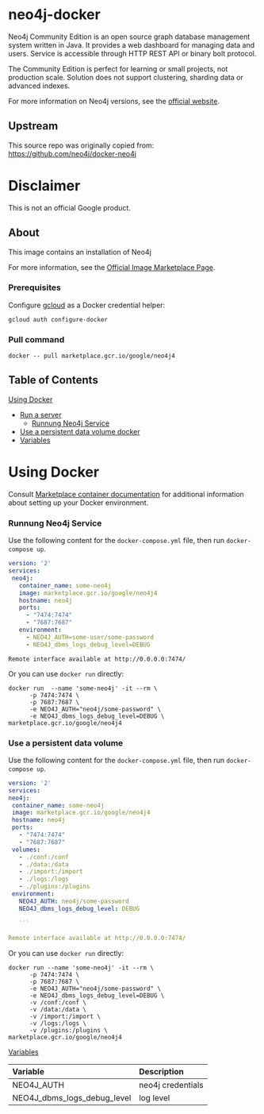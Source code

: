 # neo4j-docker

Neo4j Community Edition is an open source graph database management system written in Java.
It provides a web dashboard for managing data and users.
Service is accessible through HTTP REST API or binary bolt protocol.

The Community Edition is perfect for learning or small projects, not production scale.
Solution does not support clustering, sharding data or advanced indexes.

For more information on Neo4j versions, see the [official website](https://neo4j.com/subscriptions/#editions).

## Upstream

This source repo was originally copied from: https://github.com/neo4j/docker-neo4j

# Disclaimer

This is not an official Google product.

## About
This image contains an installation of Neo4j

For more information, see the
[Official Image Marketplace Page](https://console.cloud.google.com/marketplace/product/google/neo4j4).

### Prerequisites

Configure [gcloud](https://cloud.google.com/sdk/gcloud/) as a Docker credential helper:

```shell
gcloud auth configure-docker
```
### Pull command

```shell
docker -- pull marketplace.gcr.io/google/neo4j4
```
## Table of Contents

 [Using Docker](#using-docker)
  * [Run a  server](#run-a-activemq-server-docker)
    * [Runnung Neo4j Service](#Runnung-Neo4j-service)
  * [Use a persistent data volume docker](#Use-a-persistent-data-volume)
  * [Variables](#Variables)

# Using Docker

Consult [Marketplace container documentation](https://cloud.google.com/marketplace/docs/container-images)
for additional information about setting up your Docker environment.

### <a name="Runnung-Neo4j-service"></a>Runnung Neo4j Service

Use the following content for the `docker-compose.yml` file, then run `docker-compose up`.

 ```yaml
version: '2'
services:
  neo4j:
    container_name: some-neo4j
    image: marketplace.gcr.io/google/neo4j4
    hostname: neo4j
    ports:
      - "7474:7474"
      - "7687:7687"
    environment:
      - NEO4J_AUTH=some-user/some-password
      - NEO4J_dbms_logs_debug_level=DEBUG 
  ```
 ``` 
 Remote interface available at http://0.0.0.0:7474/ 
 ```
 Or you can use `docker run` directly:
 
```shell
docker run  --name 'some-neo4j' -it --rm \
      -p 7474:7474 \
      -p 7687:7687 \
      -e NEO4J_AUTH="neo4j/some-password" \
      -e NEO4J_dbms_logs_debug_level=DEBUG \
marketplace.gcr.io/google/neo4j4
```   
    
   ### <a name="use-a-persistent-data-volume-docker"></a>Use a persistent data volume
   
   Use the following content for the `docker-compose.yml` file, then run `docker-compose up`.
   
   ```yaml
version: '2'
services:
  neo4j:
    container_name: some-neo4j
    image: marketplace.gcr.io/google/neo4j4
    hostname: neo4j
    ports:
      - "7474:7474"
      - "7687:7687"
    volumes:
      - ./conf:/conf
      - ./data:/data
      - ./import:/import
      - ./logs:/logs
      - ./plugins:/plugins
    environment:
      NEO4J_AUTH: neo4j/some-password    
      NEO4J_dbms_logs_debug_level: DEBUG
      
      ```
     
 Remote interface available at http://0.0.0.0:7474/ 
 
   ```
  Or you can use `docker run` directly:
  
```shell
docker run --name 'some-neo4j' -it --rm \
      -p 7474:7474 \
      -p 7687:7687 \
      -e NEO4J_AUTH="neo4j/some-password" \
      -e NEO4J_dbms_logs_debug_level=DEBUG \
      -v /conf:/conf \
      -v /data:/data \
      -v /import:/import \
      -v /logs:/logs \
      -v /plugins:/plugins \
marketplace.gcr.io/google/neo4j4
```   
 
 [Variables](#Variables)
 
  | **Variable** | **Description** |
|:-------------|:----------------|
 |NEO4J_AUTH| neo4j credentials|
 |NEO4J_dbms_logs_debug_level| log level|

